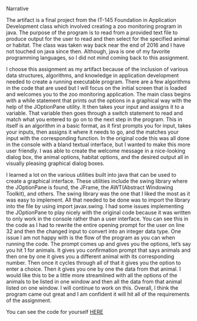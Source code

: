 Narrative


The artifact is a final project from the IT-145 Foundation in Application Development class which involved creating a zoo monitoring program in java. The purpose of the program is to read from a provided text file to produce output for the user to read and then select for the specified animal or habitat. The class was taken way back near the end of 2016 and I have not touched on java since then. Although, java is one of my favorite programming languages, so I did not mind coming back to this assignment. 

I choose this assignment as my artifact because of the inclusion of various data structures, algorithms, and knowledge in application development needed to create a running executable program. There are a few algorithms in the code that are used but I will focus on the initial screen that is loaded and welcomes you to the zoo monitoring application. The main class begins with a while statement that prints out the options in a graphical way with the help of the JOptionPane utility. It then takes your input and assigns it to a variable. That variable then goes through a switch statement to read and match what you entered to go on to the next step in the program. This in itself is an algorithm in a basic format, as it first prompts you for input, takes your inputs, then assigns it where it needs to go, and the matches your input with the corresponding function. In the original code this was all done in the console with a bland textual interface, but I wanted to make this more user friendly. I was able to create the welcome message in a nice-looking dialog box, the animal options, habitat options, and the desired output all in visually pleasing graphical dialog boxes. 

I learned a lot on the various utilities built into java that can be used to create a graphical interface. These utilities include the swing library where the JOptionPane is found, the JFrame, the AWT(Abstract Windowing Toolkit), and others. The swing library was the one that I liked the most as it was easy to implement. All that needed to be done was to import the library into the file by using import javax.swing. I had some issues implementing the JOptionPane to play nicely with the original code because it was written to only work in the console rather than a user interface. You can see this in the code as I had to rewrite the entire opening prompt for the user on line 32 and then the changed input to convert into an integer data type. One issue I am not happy with is the flow of the program as you can when running the code. The prompt comes up and gives you the options, let’s say you hit 1 for animals. It gives you confirmation prompt that says animals and then one by one it gives you a different animal with its corresponding number. Then once it cycles through all of that it gives you the option to enter a choice. Then it gives you one by one the data from that animal. I would like this to be a little more streamlined with all the options of the animals to be listed in one window and then all the data from that animal listed on one window. I will continue to work on this. Overall, I think the program came out great and I am confident it will hit all of the requirements of the assignment. 

You can see the code for yourself [HERE](https://github.com/anthonyochoa45/anthonyochoa45.github.io/tree/master/ZooProject2)
